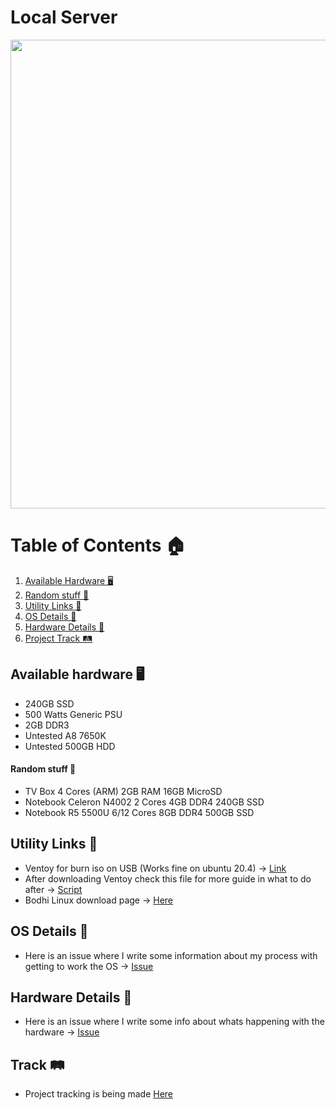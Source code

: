 # Local Server

<p align="center">
  <img width="750" height="750" src="https://github.com/jd-apprentice/HardwareLearn/assets/68082746/3e779679-0be3-4bea-a443-ba0a9dfaf73d">
</p>

# Table of Contents 🏠

1. [Available Hardware 🖥](#available-hardware-)
2. [Random stuff 🎉](#random-stuff-)
3. [Utility Links 🔗](#utility-links-)
4. [OS Details 📰](#os-details-)
5. [Hardware Details 📰](#hardware-details-)
6. [Project Track 🛤](#track-)

## Available hardware 🖥

- 240GB SSD
- 500 Watts Generic PSU
- 2GB DDR3
- Untested A8 7650K
- Untested 500GB HDD

#### Random stuff 🎉

- TV Box 4 Cores (ARM) 2GB RAM 16GB MicroSD
- Notebook Celeron N4002 2 Cores 4GB DDR4 240GB SSD
- Notebook R5 5500U 6/12 Cores 8GB DDR4 500GB SSD

## Utility Links 🔗

- Ventoy for burn iso on USB (Works fine on ubuntu 20.4) -> [Link](https://ventoy.net/en/index.html)
- After downloading Ventoy check this file for more guide in what to do after -> [Script](https://github.com/jd-apprentice/HardwareLearn/blob/main/ventoy.sh)
- Bodhi Linux download page -> [Here](https://www.bodhilinux.com/download/)

## OS Details 📰

- Here is an issue where I write some information about my process with getting to work the OS -> [Issue](https://github.com/jd-apprentice/HardwareLearn/issues/1)

## Hardware Details 📰

- Here is an issue where I write some info about whats happening with the hardware -> [Issue](https://github.com/jd-apprentice/HardwareLearn/issues/2)

## Track 🛤

- Project tracking is being made [Here](https://github.com/users/jd-apprentice/projects/4/views/1)
